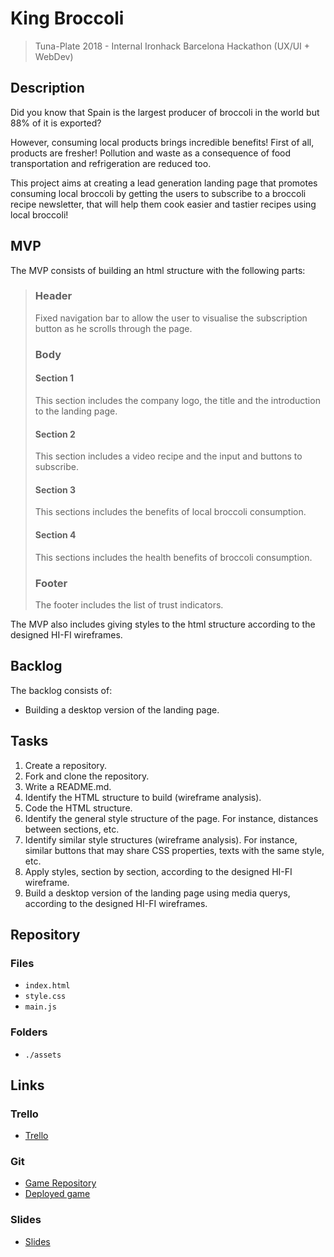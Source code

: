 # King Broccoli

> Tuna-Plate 2018 - Internal Ironhack Barcelona Hackathon (UX/UI + WebDev)

## Description
Did you know that Spain is the largest producer of broccoli in the world but 88% of it is exported?

However, consuming local products brings incredible benefits! First of all, products are fresher! Pollution and waste as a consequence of food transportation and refrigeration are reduced too.

This project aims at creating a lead generation landing page that promotes consuming local broccoli by getting the users to subscribe to a broccoli recipe newsletter, that will help them cook easier and tastier recipes using local broccoli!

## MVP
The MVP consists of building an html structure with the following parts: 

> ### Header
>  Fixed navigation bar to allow the user to visualise the subscription button as he scrolls through the page. 
>  ### Body
>   #### Section 1
>   This section includes the company logo, the title and the introduction to the landing page. 
>   #### Section 2
>  This section includes a video recipe and the input and buttons to subscribe. 
>   #### Section 3
>   This sections includes the benefits of local broccoli consumption. 
>   #### Section 4
>   This sections includes the health benefits of broccoli consumption. 
>  ### Footer
>  The footer includes the list of trust indicators. 

The MVP also includes giving styles to the html structure according to the designed HI-FI wireframes. 
  
## Backlog
The backlog consists of:
- Building a desktop version of the landing page. 


## Tasks
1. Create a repository.
2. Fork and clone the repository. 
3. Write a README.md. 
4. Identify the HTML structure to build (wireframe analysis).
5. Code the HTML structure. 
8. Identify the general style structure of the page. For instance, distances between sections, etc. 
7. Identify similar style structures (wireframe analysis). For instance, similar buttons that may share CSS properties, texts with the same style, etc. 
9. Apply styles, section by section, according to the designed HI-FI wireframe. 
10. Build a desktop version of the landing page using media querys, according to the designed HI-FI wireframes. 

## Repository
### Files

  - `index.html`
  - `style.css`
  - `main.js`

### Folders

  - `./assets`


## Links

### Trello
- [Trello](https://trello.com/b/TIdvW5Pt/kingbroccoli)


### Git
- [Game Repository](https://github.com/gap1885/tuna-plate)
- [Deployed game](Pending)


### Slides
- [Slides](Pending)
